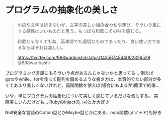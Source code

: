 # プログラムの抽象化の美しさ

> 小説や文学は読まないが、文字の美しい組み合わせや運び、そういう風にする感性はいいものだと思う。もっぱら和歌にその味を感じる。
>
> 和歌じゃなくてもね、英単語でも適切なものであったり、良い使い方であるならばそれは美しい。
> 
> https://twitter.com/888waribashi/status/1435674544002326529
> @888waribashi

プログラミング言語にもそういう点があるんじゃないかと思ってる...
例えばgotoやwhile、forを使って配列を舐めるような書き方は、本質的でない部分が多くてあまり美しくないけれど、高階関数を使えば(場合にもよるが)簡潔で的確…

いや、単にプログラムの抽象化について美しく感じているだけな気もする。
実際美しいんだけども...
Rubyのinject(0, :+)とか大好き

Null安全な言語のOption型とかMaybe型とかにある、map関数(メソッド)も好き

